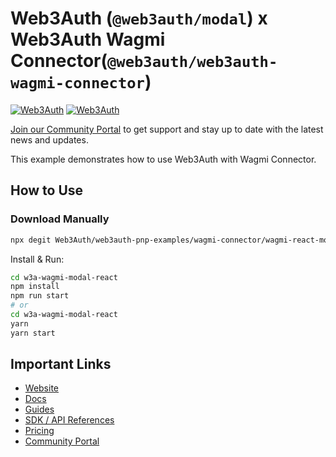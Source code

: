 # Web3Auth (`@web3auth/modal`) x Web3Auth Wagmi Connector(`@web3auth/web3auth-wagmi-connector`)

[![Web3Auth](https://img.shields.io/badge/Web3Auth-SDK-blue)](https://web3auth.io/docs/sdk/web/wagmi-connector)
[![Web3Auth](https://img.shields.io/badge/Web3Auth-Community-cyan)](https://community.web3auth.io)

[Join our Community Portal](https://community.web3auth.io/) to get support and stay up to date with the latest news and updates.

This example demonstrates how to use Web3Auth with Wagmi Connector.

## How to Use

### Download Manually

```bash
npx degit Web3Auth/web3auth-pnp-examples/wagmi-connector/wagmi-react-modal-example w3a-wagmi-modal-react
```

Install & Run:

```bash
cd w3a-wagmi-modal-react
npm install
npm run start
# or
cd w3a-wagmi-modal-react
yarn
yarn start
```

## Important Links

- [Website](https://web3auth.io)
- [Docs](https://web3auth.io/docs)
- [Guides](https://web3auth.io/docs/guides)
- [SDK / API References](https://web3auth.io/docs/sdk)
- [Pricing](https://web3auth.io/pricing.html)
- [Community Portal](https://community.web3auth.io)